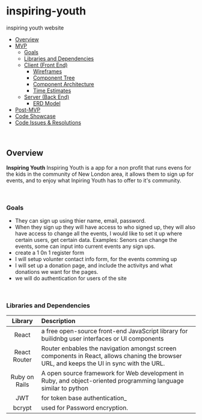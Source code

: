 # inspiring-youth
inspiring youth website





- [Overview](#overview)
- [MVP](#mvp)
  - [Goals](#goals)
  - [Libraries and Dependencies](#libraries-and-dependencies)
  - [Client (Front End)](#client-front-end)
    - [Wireframes](#wireframes)
    - [Component Tree](#component-tree)
    - [Component Architecture](#component-architecture)
    - [Time Estimates](#time-estimates)
  - [Server (Back End)](#server-back-end)
    - [ERD Model](#erd-model)
- [Post-MVP](#post-mvp)
- [Code Showcase](#code-showcase)
- [Code Issues & Resolutions](#code-issues--resolutions)

<br>



## Overview

**Inspiring Youth** 
Inspiring Youth is a app for a non profit that runs evens for the kids in the community of New London area, it allows them to sign up for events, and to enjoy what Inpiring Youth has to offer to it's community. 

<br>

### Goals

- They can sign up using thier name, email, password. 
- When they sign up they will have access to who signed up, they will also have access to change all the events, I would like to set it up where certain users, get certain data. Examples: Senors can change the events, some can input into current events any sign ups.  
- create a 1 0n 1 register form
-  I will setup volunter contact info form, for the events comming up  
- I will set up a donation page, and include the activitys and what donations we want for the pages.
- we will do authentication for users of the site 
<br>

### Libraries and Dependencies



|     Library      | Description                                |
| :--------------: | :----------------------------------------- |
|      React       | a free open-source front-end JavaScript library for builidnbg user interfaces or UI components |
|   React Router   | Router enbables the navigation amongst screen components in React, allows chaning the browser URL, and keeps the UI in sync with the URL. |
|     Ruby on Rails      | A open source framework for Web development in Ruby, and object-oriented programming language similar to python  |
|  JWT  | for token base authentication_ |
| bcrypt           | used for Password encryption.|
<br>

